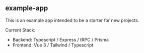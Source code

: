 ## example-app

This is an example app intended to be a starter for new projects.

Current Stack:

- Backend: Typescript / Express / tRPC / Prisma
- Frontend: Vue 3 / Tailwind / Typescript
